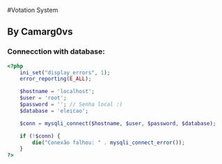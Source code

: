 #Votation System

## By Camarg0vs

### Connecction with database:

```php
<?php
    ini_set("display_errors", 1);
    error_reporting(E_ALL);

    $hostname = 'localhost';
    $user = 'root';
    $password = ''; // Senha local :)
    $database = 'eleicao';

    $conn = mysqli_connect($hostname, $user, $password, $database);

    if (!$conn) {
        die("Conexão falhou: " . mysqli_connect_error());
    }
?>
```